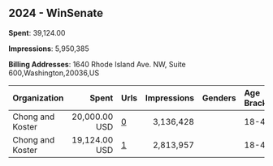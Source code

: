 ## 2024 - WinSenate 
**Spent**: 39,124.00

**Impressions**: 5,950,385

**Billing Addresses**: 1640 Rhode Island Ave. NW, Suite 600,Washington,20036,US

|Organization|Spent|Urls|Impressions|Genders|Age Brackets|Country Codes|
|:---|---:|:---|---:|:---|:---|:---|
|Chong and Koster|20,000.00 USD|[0](https://www.snap.com/political-ads/asset/94726d5109bcf817893a63b008d3517964a457d2e3ceb73f37abca8b5b00bf54?mediaType=mp4)|3,136,428||18-44|united states|
|Chong and Koster|19,124.00 USD|[1](https://www.snap.com/political-ads/asset/94726d5109bcf817893a63b008d3517964a457d2e3ceb73f37abca8b5b00bf54?mediaType=mp4)|2,813,957||18-44|united states|

